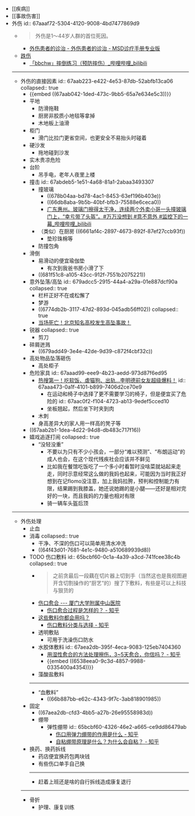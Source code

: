 - [[疾病]]
- [[事故伤害]]
- 外伤
  id:: 67aaaf72-5304-4120-9008-4bd7477869d9
	- >外伤是1～44岁人群的首位死因。
		- [外伤患者的诊治 - 外伤患者的诊治 - MSD诊疗手册专业版](https://www.msdmanuals.cn/professional/injuries-poisoning/approach-to-the-trauma-patient/approach-to-the-trauma-patient)
	- [跌伤](https://www.who.int/zh/news-room/fact-sheets/detail/falls)
		- [「bbchw」摔倒练习（预防摔伤）_哔哩哔哩_bilibili](https://www.bilibili.com/video/BV131421t7hi/)
	- ---
	- 外伤的直接因素
	  id:: 67aab223-e422-4e53-87db-52abfb13ca06
	  collapsed:: true
		- {{embed ((67aab042-1ded-473c-9bb5-65a7e634e5c3))}}
		- 平地
			- 防滑拖鞋
			- 厨房非胶质小地毯等拿掉
			- 木地板上油滑
		- 柜门
			- 滑门比拉门更省空间，也更安全不易抬头时碰着
		- 硬沙发
			- 拖地碰到沙发
		- 实木贵凉危险
		- 台阶
			- 吊手电，老年人夜里上楼
		- 撞击
		  id:: 67abdeb5-1e51-4a68-81a1-2abaa3493307
			- 撞玻璃
				- ((678b04aa-bd78-4ac1-8453-63ef196b403e))
				- ((66db8aba-9b5b-40bf-bfb3-75588e6ceca0))
				- [广东惠州。玻璃门擦得太干净，连续两个外卖小哥一头撞玻璃门上，“幸亏带了头盔”。#万万没想到 #意不意外 #监控下的一幕_哔哩哔哩_bilibili](https://www.bilibili.com/video/BV1NM4m117YW)
			- （类似）在厨房 ((6661af4c-2897-4673-892f-87ef27ccb93f))
				- 垫珍珠棉等
			- 防撞包角
		- 滑倒
			- 易滑动的便宜瑜伽垫
				- 有次到我爸书房小滑了下
			- ((681f51c8-a105-43cc-912f-7551b2075221))
		- 意外坠落/高坠
		  id:: 679adcc5-2915-44a4-a29a-01e887dcf90a
		  collapsed:: true
			- 栏杆正好不在或松懈了
			- 梦游
			- ((6774db2b-3117-47d2-893d-045adb56ff02))
			  collapsed:: true
			- [当场死亡！北京知名高校发生高坠事故！](https://mp.weixin.qq.com/s/1h_WX9w1NLruVCZPPwaRUg)
		- 锐器
		  collapsed:: true
			- 剪刀
		- 碎屑迸溅
			- ((679add49-3e4e-42de-9d39-c872f4cbf32c))
		- 高处物品坠落砸伤
			- 高处柜子
		- 危险家具
		  id:: 67aaad99-eee9-4b23-aedd-973d87f6ed95
			- [热搜第一！吃软饭、虐猫狗、出轨…李明德前女友超级爆料！](https://mp.weixin.qq.com/s/-0l19nch9h-hHfjynNvreg)
			  id:: 67aaa473-0a1f-4101-b899-7406d2ce70e9
				- 在运动和椅子中选择了更不需要学习的椅子，但是便宜买了危险的
				  id:: 67aac0f2-f104-4723-ab13-9edef5cced10
				- 坐板翘起，然后坐下时夹到肉
			- 木刺
			- 身高差异大的家人用一样高的凳子等
		- ((67aab2b1-1dea-4d22-94d8-db483c717f16))
		- 嬉戏追逐打闹
		  collapsed:: true
			- “没轻没重”
				- 不要以为只有不少小孩会，一部分“难以预测”、“布朗运动”的成人也会，在这个现代残疾社会应该并不鲜见
				- 比如我在餐馆吃饭吃了一个多小时看暂时没啥菜就站起来走走，同时示意经常这么做的我妈也起来，可能因为当时我正好想到在记flomo没注意，加上我妈拉胯，预判和控制能力有限，结果踢到我膝盖，她还说她踢的是小腿——还好是相对完好的一块，而且我妈的力量也相对有限
				- 骑一辆车头盔后顶
	- ---
	- 外伤处理
		- 止血
		- 消毒
		  collapsed:: true
			- 干净、不深的伤口可以简单用清水冲洗
			- ((64f43d01-7681-4e1c-9480-a510689939d8))
		- TODO 伤口敷料
		  id:: 65bcbf60-0c1a-4a39-a3cd-741fcee38c4b
		  collapsed:: true
			- >之前贪最后一段藕在切片器上切到手（当然这也是我视图避开含切割操作的“厨艺”的）搜了下敷料，有些是可以上科技与狠货的
			- [伤口愈合 --- 厦门大学附属中山医院](https://www.xmzsh.com/page-views-m60-v1092.html)
				- [伤口愈合过程是怎样的？ - 知乎](https://www.zhihu.com/question/46580681)
			- [这些敷料你都会用吗？](https://news.medlive.cn/surgery/info-progress/show-81269_176.html)
				- [伤口敷料分类与选择 - 知乎](https://zhuanlan.zhihu.com/p/159743325)
			- 透明敷贴
				- 可用于洗澡伤口防水
			- 水胶体敷料
			  id:: 67aea2db-395f-4eca-9083-125eb7404360
				- [用湿性愈合的方法处理擦伤，3~5天愈合，你信吗？ - 知乎](https://zhuanlan.zhihu.com/p/380610324)
				- {{embed ((6538eea0-9c3d-4857-9988-0335400a4354))}}
			- 藻酸盐敷料
			- ---
			- “血敷料”
				- ((66b887bb-e62c-4343-9f7c-3ab818901985))
		- 固定
			- ((67aea2db-cfd3-4bb5-a27b-26e95558983d))
			- 绷带
				- 弹性绷带
				  id:: 65bcbf60-4326-46e2-a665-ce9dd86479ab
					- [伤口用弹力绷带的作用是什么 - 知乎](https://zhuanlan.zhihu.com/p/574396302)
					- [自粘绷带原理是什么？为什么会自粘？ - 知乎](https://www.zhihu.com/question/446526863)
		- 换药、换药拆线
			- 药店便宜换药包两块钱
			- 有些伤口单手自己换
			- ---
			- 赶着上班还是啥的自行拆线造成康复退行
		- ---
		- 骨折
			- 护理、康复训练